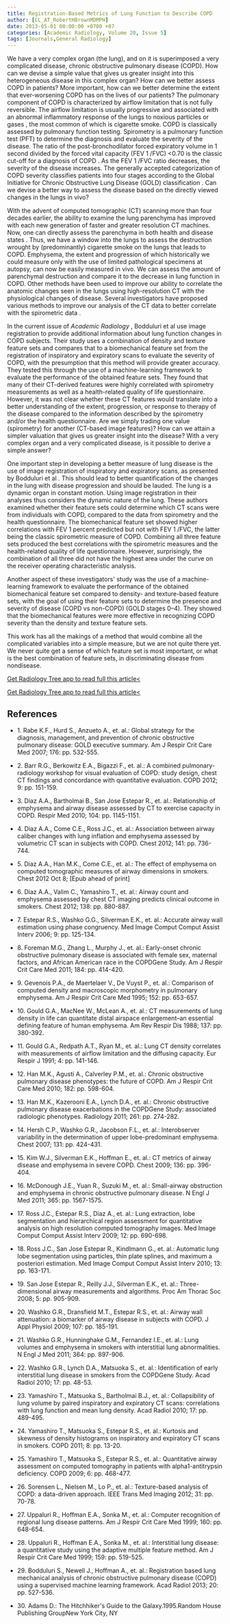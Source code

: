 ```yaml
---
title: Registration-Based Metrics of Lung Function to Describe COPD
author: [CL_AT_RobertHBrownMDMPH]
date: 2013-05-01 00:00:00 +0700 +07
categories: [Academic Radiology, Volume 20, Issue 5]
tags: [Journals,General Radiology]
---
```

We have a very complex organ (the lung), and on it is superimposed a very complicated disease, chronic obstructive pulmonary disease (COPD). How can we devise a simple value that gives us greater insight into this heterogeneous disease in this complex organ? How can we better assess COPD in patients? More important, how can we better determine the extent that ever-worsening COPD has on the lives of our patients? The pulmonary component of COPD is characterized by airflow limitation that is not fully reversible. The airflow limitation is usually progressive and associated with an abnormal inflammatory response of the lungs to noxious particles or gases , the most common of which is cigarette smoke. COPD is classically assessed by pulmonary function testing. Spirometry is a pulmonary function test (PFT) to determine the diagnosis and evaluate the severity of the disease. The ratio of the post-bronchodilator forced expiratory volume in 1 second divided by the forced vital capacity (FEV  1 /FVC) <0.70 is the classic cut-off for a diagnosis of COPD . As the FEV  1 /FVC ratio decreases, the severity of the disease increases. The generally accepted categorization of COPD severity classifies patients into four stages according to the Global Initiative for Chronic Obstructive Lung Disease (GOLD) classification . Can we devise a better way to assess the disease based on the directly viewed changes in the lungs in vivo?

With the advent of computed tomographic (CT) scanning more than four decades earlier, the ability to examine the lung parenchyma has improved with each new generation of faster and greater resolution CT machines. Now, one can directly assess the parenchyma in both health and disease states . Thus, we have a window into the lungs to assess the destruction wrought by (predominantly) cigarette smoke on the lungs that leads to COPD. Emphysema, the extent and progression of which historically we could measure only with the use of limited pathological specimens at autopsy, can now be easily measured in vivo. We can assess the amount of parenchymal destruction and compare it to the decrease in lung function in COPD. Other methods have been used to improve our ability to correlate the anatomic changes seen in the lungs using high-resolution CT with the physiological changes of disease. Several investigators have proposed various methods to improve our analysis of the CT data to better correlate with the spirometric data .

In the current issue of _Academic Radiology_ , Bodduluri et al use image registration to provide additional information about lung function changes in COPD subjects. Their study uses a combination of density and texture feature sets and compares that to a biomechanical feature set from the registration of inspiratory and expiratory scans to evaluate the severity of COPD, with the presumption that this method will provide greater accuracy. They tested this through the use of a machine-learning framework to evaluate the performance of the obtained feature sets. They found that many of their CT-derived features were highly correlated with spirometry measurements as well as a health-related quality of life questionnaire. However, it was not clear whether these CT features would translate into a better understanding of the extent, progression, or response to therapy of the disease compared to the information described by the spirometry and/or the health questionnaire. Are we simply trading one value (spirometry) for another (CT-based image features)? How can we attain a simpler valuation that gives us greater insight into the disease? With a very complex organ and a very complicated disease, is it possible to derive a simple answer?

One important step in developing a better measure of lung disease is the use of image registration of inspiratory and expiratory scans, as presented by Bodduluri et al . This should lead to better quantification of the changes in the lung with disease progression and should be lauded. The lung is a dynamic organ in constant motion. Using image registration in their analyses thus considers the dynamic nature of the lung. These authors examined whether their feature sets could determine which CT scans were from individuals with COPD, compared to the data from spirometry and the health questionnaire. The biomechanical feature set showed higher correlations with FEV  1 percent predicted but not with FEV  1 /FVC, the latter being the classic spirometric measure of COPD. Combining all three feature sets produced the best correlations with the spirometric measures and the health-related quality of life questionnaire. However, surprisingly, the combination of all three did not have the highest area under the curve on the receiver operating characteristic analysis.

Another aspect of these investigators' study was the use of a machine-learning framework to evaluate the performance of the obtained biomechanical feature set compared to density- and texture-based feature sets, with the goal of using their feature sets to determine the presence and severity of disease (COPD vs non-COPD) (GOLD stages 0–4). They showed that the biomechanical features were more effective in recognizing COPD severity than the density and texture feature sets.

This work has all the makings of a method that would combine all the complicated variables into a simple measure, but we are not quite there yet. We never quite get a sense of which feature set is most important, or what is the best combination of feature sets, in discriminating disease from nondisease.

[Get Radiology Tree app to read full this article<](https://clinicalpub.com/app)

[Get Radiology Tree app to read full this article<](https://clinicalpub.com/app)

## References

- 1\. Rabe K.F., Hurd S., Anzueto A., et. al.: Global strategy for the diagnosis, management, and prevention of chronic obstructive pulmonary disease: GOLD executive summary. Am J Respir Crit Care Med 2007; 176: pp. 532-555.


- 2\. Barr R.G., Berkowitz E.A., Bigazzi F., et. al.: A combined pulmonary-radiology workshop for visual evaluation of COPD: study design, chest CT findings and concordance with quantitative evaluation. COPD 2012; 9: pp. 151-159.


- 3\. Diaz A.A., Bartholmai B., San Jose Estepar R., et. al.: Relationship of emphysema and airway disease assessed by CT to exercise capacity in COPD. Respir Med 2010; 104: pp. 1145-1151.


- 4\. Diaz A.A., Come C.E., Ross J.C., et. al.: Association between airway caliber changes with lung inflation and emphysema assessed by volumetric CT scan in subjects with COPD. Chest 2012; 141: pp. 736-744.


- 5\. Diaz A.A., Han M.K., Come C.E., et. al.: The effect of emphysema on computed tomographic measures of airway dimensions in smokers. Chest 2012 Oct 8; \[Epub ahead of print\]


- 6\. Diaz A.A., Valim C., Yamashiro T., et. al.: Airway count and emphysema assessed by chest CT imaging predicts clinical outcome in smokers. Chest 2012; 138: pp. 880-887.


- 7\. Estepar R.S., Washko G.G., Silverman E.K., et. al.: Accurate airway wall estimation using phase congruency. Med Image Comput Comput Assist Interv 2006; 9: pp. 125-134.


- 8\. Foreman M.G., Zhang L., Murphy J., et. al.: Early-onset chronic obstructive pulmonary disease is associated with female sex, maternal factors, and African American race in the COPDGene Study. Am J Respir Crit Care Med 2011; 184: pp. 414-420.


- 9\. Gevenois P.A., de Maertelaer V., De Vuyst P., et. al.: Comparison of computed density and macroscopic morphometry in pulmonary emphysema. Am J Respir Crit Care Med 1995; 152: pp. 653-657.


- 10\. Gould G.A., MacNee W., McLean A., et. al.: CT measurements of lung density in life can quantitate distal airspace enlargement–an essential defining feature of human emphysema. Am Rev Respir Dis 1988; 137: pp. 380-392.


- 11\. Gould G.A., Redpath A.T., Ryan M., et. al.: Lung CT density correlates with measurements of airflow limitation and the diffusing capacity. Eur Respir J 1991; 4: pp. 141-146.


- 12\. Han M.K., Agusti A., Calverley P.M., et. al.: Chronic obstructive pulmonary disease phenotypes: the future of COPD. Am J Respir Crit Care Med 2010; 182: pp. 598-604.


- 13\. Han M.K., Kazerooni E.A., Lynch D.A., et. al.: Chronic obstructive pulmonary disease exacerbations in the COPDGene Study: associated radiologic phenotypes. Radiology 2011; 261: pp. 274-282.


- 14\. Hersh C.P., Washko G.R., Jacobson F.L., et. al.: Interobserver variability in the determination of upper lobe-predominant emphysema. Chest 2007; 131: pp. 424-431.


- 15\. Kim W.J., Silverman E.K., Hoffman E., et. al.: CT metrics of airway disease and emphysema in severe COPD. Chest 2009; 136: pp. 396-404.


- 16\. McDonough J.E., Yuan R., Suzuki M., et. al.: Small-airway obstruction and emphysema in chronic obstructive pulmonary disease. N Engl J Med 2011; 365: pp. 1567-1575.


- 17\. Ross J.C., Estepar R.S., Diaz A., et. al.: Lung extraction, lobe segmentation and hierarchical region assessment for quantitative analysis on high resolution computed tomography images. Med Image Comput Comput Assist Interv 2009; 12: pp. 690-698.


- 18\. Ross J.C., San Jose Estepar R., Kindlmann G., et. al.: Automatic lung lobe segmentation using particles, thin plate splines, and maximum a posteriori estimation. Med Image Comput Comput Assist Interv 2010; 13: pp. 163-171.


- 19\. San Jose Estepar R., Reilly J.J., Silverman E.K., et. al.: Three-dimensional airway measurements and algorithms. Proc Am Thorac Soc 2008; 5: pp. 905-909.


- 20\. Washko G.R., Dransfield M.T., Estepar R.S., et. al.: Airway wall attenuation: a biomarker of airway disease in subjects with COPD. J Appl Physiol 2009; 107: pp. 185-191.


- 21\. Washko G.R., Hunninghake G.M., Fernandez I.E., et. al.: Lung volumes and emphysema in smokers with interstitial lung abnormalities. N Engl J Med 2011; 364: pp. 897-906.


- 22\. Washko G.R., Lynch D.A., Matsuoka S., et. al.: Identification of early interstitial lung disease in smokers from the COPDGene Study. Acad Radiol 2010; 17: pp. 48-53.


- 23\. Yamashiro T., Matsuoka S., Bartholmai B.J., et. al.: Collapsibility of lung volume by paired inspiratory and expiratory CT scans: correlations with lung function and mean lung density. Acad Radiol 2010; 17: pp. 489-495.


- 24\. Yamashiro T., Matsuoka S., Estepar R.S., et. al.: Kurtosis and skewness of density histograms on inspiratory and expiratory CT scans in smokers. COPD 2011; 8: pp. 13-20.


- 25\. Yamashiro T., Matsuoka S., Estepar R.S., et. al.: Quantitative airway assessment on computed tomography in patients with alpha1-antitrypsin deficiency. COPD 2009; 6: pp. 468-477.


- 26\. Sorensen L., Nielsen M., Lo P., et. al.: Texture-based analysis of COPD: a data-driven approach. IEEE Trans Med Imaging 2012; 31: pp. 70-78.


- 27\. Uppaluri R., Hoffman E.A., Sonka M., et. al.: Computer recognition of regional lung disease patterns. Am J Respir Crit Care Med 1999; 160: pp. 648-654.


- 28\. Uppaluri R., Hoffman E.A., Sonka M., et. al.: Interstitial lung disease: a quantitative study using the adaptive multiple feature method. Am J Respir Crit Care Med 1999; 159: pp. 519-525.


- 29\. Bodduluri S., Newell J., Hoffman A., et. al.: Registration based lung mechanical analysis of chronic obstructive pulmonary disease (COPD) using a supervised machine learning framework. Acad Radiol 2013; 20: pp. 527-536.


- 30\. Adams D.: The Hitchhiker's Guide to the Galaxy.1995.Random House Publishing GroupNew York City, NY